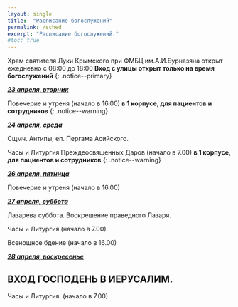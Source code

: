 ```yaml
---
layout: single
title:  "Расписание богослужений"
permalink: /sched
excerpt: "Расписание богослужений."
#toc: true
---
```


Храм святителя Луки Крымского при ФМБЦ им.А.И.Бурназяна открыт ежедневно с 08:00 до 18:00
__Вход с улицы открыт только на время богослужений__
{: .notice--primary}

<!-----
<style type="text/css">
  p {
    color: red;
  }
</style>
-->

<!-----
Вечерня и утреня (начало в 16.00) – в 1 корпусе (с пропуском)
{: .notice--warning}
-->

**_<span style="text-decoration:underline;">23 апреля, вторник</span>_**

Повечерие и утреня (начало в 16.00) **в 1 корпусе, для пациентов и сотрудников**
{: .notice--warning}

**_<span style="text-decoration:underline;">24 апреля, среда</span>_**

Сщмч. Антипы, еп. Пергама Асийского.

Часы и Литургия Преждеосвященных Даров (начало в 7.00) **в 1 корпусе, для пациентов и сотрудников**
{: .notice--warning}

**_<span style="text-decoration:underline;">26 апреля, пятница</span>_**

Повечерие и утреня (начало в 16.00)

**_<span style="text-decoration:underline;">27 апреля, суббота</span>_**

Лазарева суббота. Воскрешение праведного Лазаря.

Часы и Литургия (начало в 7.00)

 
Всенощное бдение (начало в 16.00)

**_<span style="text-decoration:underline;">28 апреля, воскресенье</span>_**

## ВХОД ГОСПОДЕНЬ В ИЕРУСАЛИМ.

Часы и Литургия. (начало в 7.00)